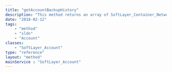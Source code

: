 ```yaml
---
title: "getAccountBackupHistory"
description: "This method returns an array of SoftLayer_Container_Network_Storage_Evault_WebCc_JobDetails objects for the given start and end dates. Start and end dates should be be valid ISO 8601 dates. The backupStatus can be one of null, 'success', 'failed', or 'conflict'. The 'success' backupStatus returns jobs with a status of 'COMPLETED', the 'failed' backupStatus returns jobs with a status of 'FAILED', while the 'conflict' backupStatus will return jobs that are not 'COMPLETED' or 'FAILED'. "
date: "2018-02-12"
tags:
    - "method"
    - "sldn"
    - "Account"
classes:
    - "SoftLayer_Account"
type: "reference"
layout: "method"
mainService : "SoftLayer_Account"
---
```

